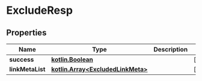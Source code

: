 # ExcludeResp

## Properties
Name | Type | Description | Notes
------------ | ------------- | ------------- | -------------
**success** | [**kotlin.Boolean**](.md) |  |  [optional]
**linkMetaList** | [**kotlin.Array&lt;ExcludedLinkMeta&gt;**](ExcludedLinkMeta.md) |  |  [optional]
